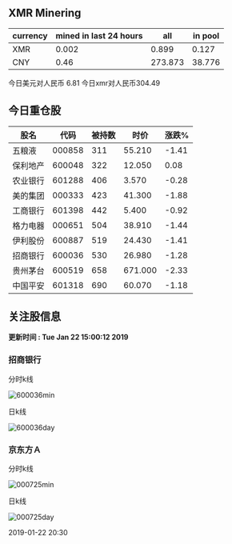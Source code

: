 ## XMR Minering

|currency|mined in last 24 hours|all|in pool|
|---|---|---|---|
|XMR|0.002|0.899|0.127|
|CNY|0.46|273.873|38.776|

今日美元对人民币 6.81	今日xmr对人民币304.49


## 今日重仓股 

|股名|代码|被持数|时价|涨跌%|
|---|---|---|---|---|
|五粮液|000858|311|55.210|-1.41|
|保利地产|600048|322|12.050|0.08|
|农业银行|601288|406|3.570|-0.28|
|美的集团|000333|423|41.300|-1.88|
|工商银行|601398|442|5.400|-0.92|
|格力电器|000651|504|38.910|-1.44|
|伊利股份|600887|519|24.430|-1.41|
|招商银行|600036|530|26.980|-1.28|
|贵州茅台|600519|658|671.000|-2.33|
|中国平安|601318|690|60.070|-1.18|

## 关注股信息
**更新时间 : Tue Jan 22 15:00:12 2019**
### 招商银行 
分时k线

![600036min](http://image.sinajs.cn/newchart/min/n/sh600036.gif)

日k线

![600036day](http://image.sinajs.cn/newchart/daily/n/sh600036.gif)

### 京东方Ａ 
分时k线

![000725min](http://image.sinajs.cn/newchart/min/n/sz000725.gif)

日k线

![000725day](http://image.sinajs.cn/newchart/daily/n/sz000725.gif)

2019-01-22 20:30